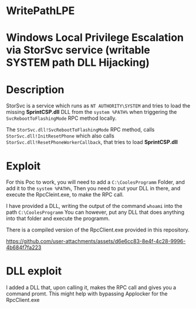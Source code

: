 # WritePathLPE
# Windows Local Privilege Escalation via StorSvc service (writable SYSTEM path DLL Hijacking)

# Description
StorSvc is a service which runs as `NT AUTHORITY\SYSTEM` and tries to load the missing **SprintCSP.dll** DLL from the `system %PATH%` when triggering the `SvcRebootToFlashingMode` RPC method locally.

The `StorSvc.dll!SvcRebootToFlashingMode` RPC method, calls `StorSvc.dll!InitResetPhone` which also calls `StorSvc.dll!ResetPhoneWorkerCallback`, that tries to load **SprintCSP.dll**

# Exploit

For this Poc to work, you will need to add a  `C:\CoolesProgramm` Folder, and add it to the `system %PATH%`, Then you need to put your DLL in there, and execute the RpcCleint.exe, to make the RPC call. 

I have provided a DLL, writing the output of the command `whoami` into the path `C:\CoolesProgramm`
You can however, put any DLL that does anything into that folder and execute the programm.

There is a compiled version of the RpcClient.exe provided in this repository.

https://github.com/user-attachments/assets/d6e6cc83-8e4f-4c28-9996-4b684f7fa223

# DLL exploit

I added a DLL that, upon calling it, makes the RPC call and gives you a command promt.
This might help with bypassing Applocker for the RpcClient.exe
